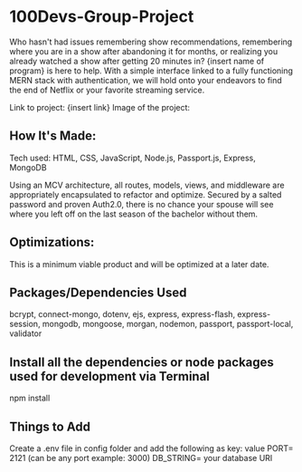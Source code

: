 <h1>100Devs-Group-Project</h1>

Who hasn't had issues remembering show recommendations, remembering where you are in a show after abandoning it for months, or realizing you already watched a show after getting 20 minutes in? {insert name of program} is here to help. With a simple interface linked to a fully functioning MERN stack with authentication, we will hold onto your endeavors to find the end of Netflix or your favorite streaming service.

Link to project: {insert link}
Image of the project:

<h2>How It's Made:</h2>

Tech used: HTML, CSS, JavaScript, Node.js, Passport.js, Express, MongoDB

Using an MCV architecture, all routes, models, views, and middleware are appropriately encapsulated to refactor and optimize. Secured by a salted password and proven Auth2.0, there is no chance your spouse will see where you left off on the last season of the bachelor without them.

<h2>Optimizations:</h2>

This is a minimum viable product and will be optimized at a later date.

<h2>Packages/Dependencies Used</h2>

bcrypt, connect-mongo, dotenv, ejs, express, express-flash, express-session, mongodb, mongoose, morgan, nodemon, passport, passport-local, validator

<h2>Install all the dependencies or node packages used for development via Terminal</h2>
npm install

<h2>Things to Add</h2>
Create a .env file in config folder and add the following as key: value
PORT= 2121 (can be any port example: 3000)
DB_STRING= your database URI

